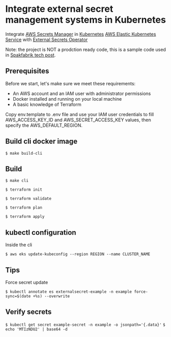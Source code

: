 # Integrate external secret management systems in Kubernetes

Integrate [AWS Secrets Manager](https://aws.amazon.com/secrets-manager/) in [Kubernetes](https://kubernetes.io/) [AWS Elastic Kubernetes Service](https://aws.amazon.com/eks/) with [External Secrets Operator](https://external-secrets.io/)

Note: the project is NOT a prodction ready code, this is a sample code used in [Spakfabrik tech post](https://tech.sparkfabrik.com/).


## Prerequisites

Before we start, let's make sure we meet these requirements:

- An AWS account and an IAM user with administrator permissions
- Docker installed and running on your local machine
- A basic knowledge of Terraform

Copy env.template to .env file and use your IAM user credentials to fill AWS_ACCESS_KEY_ID and
AWS_SECRET_ACCESS_KEY values, then specify the AWS_DEFAULT_REGION.

## Build cli docker image

`$ make build-cli`

## Build

`$ make cli`

`$ terraform init`

`$ terraform validate`

`$ terraform plan`

`$ terraform apply`

## kubectl configuration

Inside the cli

`$ aws eks update-kubeconfig --region REGION --name CLUSTER_NAME`

## Tips

Force secret update

`$ kubectl annotate es externalsecret-example -n example force-sync=$(date +%s) --overwrite`

## Verify secrets

`$ kubectl get secret example-secret -n example -o jsonpath='{.data}'`
`$ echo 'MTIzNDU2' | base64 -d`
